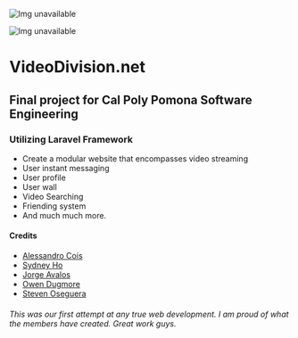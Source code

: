 

![Img unavailable](http://why.soserio.us/Media/1557985421.png)


![Img unavailable](http://why.soserio.us/Media/1557985244.png)

# VideoDivision.net

## Final project for Cal Poly Pomona Software Engineering

### Utilizing Laravel Framework

- Create a modular website that encompasses video streaming
- User instant messaging
- User profile
- User wall
- Video Searching
- Friending system
- And much much more.

#### Credits
- [Alessandro Cois](https://github.com/gerbilord)
- [Sydney Ho](https://github.com/PureDefender)
- [Jorge Avalos](https://github.com/jorgeavalosjr)
- [Owen Dugmore](https://github.com/oadugmore)
- [Steven Oseguera](https://github.com/MuscleNrd)

###### This was our first attempt at any true web development. I am proud of what the members have created. Great work guys.
